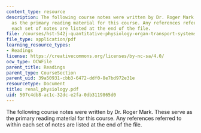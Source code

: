 ```yaml
---
content_type: resource
description: The following course notes were written by Dr. Roger Mark. These serve
  as the primary reading material for this course. Any references referred to within
  each set of notes are listed at the end of the file.
file: /courses/hst-542j-quantitative-physiology-organ-transport-systems-spring-2004/507c4db8ac1c32dce2fa0db3119865d0_renal_physiology.pdf
file_type: application/pdf
learning_resource_types:
- Readings
license: https://creativecommons.org/licenses/by-nc-sa/4.0/
ocw_type: OCWFile
parent_title: Readings
parent_type: CourseSection
parent_uid: 39a50931-cbb3-6472-ddf0-8e7bd972e31e
resourcetype: Document
title: renal_physiology.pdf
uid: 507c4db8-ac1c-32dc-e2fa-0db3119865d0
---
```

The following course notes were written by Dr. Roger Mark. These serve as the primary reading material for this course. Any references referred to within each set of notes are listed at the end of the file.
